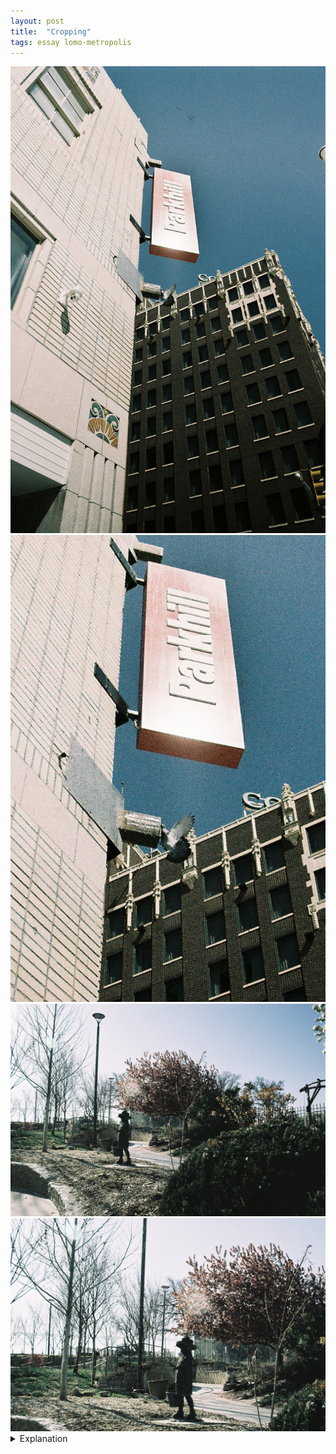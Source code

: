 ```yaml
---
layout: post
title:  "Cropping"
tags: essay lomo-metropolis
---
```


<div class="grid two">
    <img src="/assets/images/2022-04/cropping/2022-04-11-pigeon.jpg" alt="Pigeon" title="Pigeon">
    <img src="/assets/images/2022-04/cropping/2022-04-11-pigeon-cropped.jpg" alt="Pigeon cropped" title="Pigeon cropped">
    <img src="/assets/images/2022-04/cropping/2022-04-12-sakura-girl.jpg" alt="Sakura Girl" title="Sakura Girl">
    <img src="/assets/images/2022-04/cropping/2022-04-12-sakura-girl-cropped.jpg" alt="Sakura Girl cropped" title="Sakura Girl cropped">
</div>

<details>
    <summary>Explanation</summary>

    For this post, I want to do something a bit different. Instead of focusing too heavily on how I came to take these pictures, I want to do a comparison between 2 sets of pictures, the theme of which is cropping. I think that a lot of what people are trying to do when they "zoom" in on something is that they're attempting to crop into what's most important. For the first of these two pictures, the one with the pigeon, this was my express intent. I knew that the focal length was going to render the pigeon small in the frame but I wanted to show how simple cropping can both change a picture's focus and also do so without "zooming" in. The second picture didn't necessarily have this intent but it's another picture that is served better with a crop.<br><br>

    Before I get into cropping and these pictures too much, let's define what I mean by cropping vs "zooming".<br><br>
    
    Cropping a picture is simply removing parts of that picture. The resulting picture is smaller in size and often times suffers in quality when viewed at the same size as the original picture, especially if blown up. In a digital picture, this is because there are the same number of pixels as that specific cropped section. As a result, when viewed at a blown up size, it's easier to notice individual pixels, this effect increases as you crop to a smaller and smaller portion of the original picture. One thing to note here is that on phones with only one lens, it's common that all "zooming" is actually done by effectively cropping digitally. This is why you might notice that when you "zoom" with your phone's camera that the quality degrades.<br><br>

    "Zooming" is a bit different. Assuming optical zoom, it would be more accurate to call this increasing the focal length that a picture is taken at. If your goal is to simply focus on a specific object with nothing in the background, "zooming" and cropping can be quite similar with "zooming" generally yielding clearer pictures. However, it's important to recognize that by "zooming" and changing the focal length, you are actually affecting images in a different way. Specifically, "zooming" in (and increasing the focal length) causes things in the background to appear closer, compressing the space between the foreground and background. This can be used very effectively but can also cause pictures to look quite odd if done unintentionally. In regards to phone cameras with multiple lenses, as you "zoom" you might click into using a different focal length. When this happens, you might notice that the image quality increases again as you're no longer cropping but using an entirely new lens with a longer focal length. However, by doing so, you're also getting that compression effect.<br><br>
    
    At some point, I'll put up a comparison and a specific post for changing focal length and its effect on pictures. For the time being, it's enough to recognize that cropping and "zooming" can be used similarly but can have different effects based on the circumstances.<br><br>

    With that out of the way, let's talk about the first pair of pictures with the pigeon. As I said earlier, I intentionally took this picture with the intent to crop it. I knew that given the focal length I was using, the pigeon would never be large in the frame when viewed at full size. I also knew that there was no real way to force the pigeon to be more visible and obvious, even though it's smack dab in the middle of the picture. However, by cropping, even if it's not completely centered, it's much more obvious and visible. Now I probably should have moved a bit so I could create separation between the pigeon and the building in the background. As it stands the pigeon and that building share the same space, both physically and in terms of color so there's little separation. However, I think if I had moved to a position where the pigeon is more against the sky, the sign wouldn't be as visible and readable. Ultimately there's a tradeoff there and I wasn't too fussed about pushing it that way.<br><br>

    In regards to the second pair of pictures, this was not an intentional choice to crop when taking the picture originally. I went in with a specific image, with the girl and the falling petals and quite frankly I succeeded at taking the picture that expressed that image. However, when I got the picture back, I also thought that it felt a bit too busy. The girl feels too far away with the bush in the foreground and also too small vertically. By cropping away significant portions of the picture, the image is clearer and details can be appreciated more readily. Additionally, unlike the first pair where the effect of "zooming" would largely be negligible, "zooming" could drastically change this picture. It's nice that the trees and light posts are separated spatially, it's clear that things further away are, in fact, further away. Part of this is exaggerated because this picture was taken with a wide angle lens. Honestly, the most obvious thing to change by "zooming" in would be that the fence in the background would appear closer, which would be a pretty large disservice in this case.<br><br>

    Hopefully, that helps in recognizing the kinds of things simply cropping a picture can do to affect clarity. Personally, I find that cropping is the only sort of editing I want to do on pictures. Partially, this is because it's something I can factor into the process of turning an image into a picture. The image I'm thinking of requires this specific and narrow edit. If that's the intention, I'm not rewriting the picture that exists with that edit, it's another step of transforming that already understood image into the picture that I was trying to express. It's definitely a fine line to tread, as I want to appreciate the pictures I take largely as is and not try to chase the kind of perfection that editing can empower. Even in the second case where cropping cleaned up the picture, I don't feel much worse about the original picture. As I said, it fulfills its intent, if marginally worse. In general I wouldn't create or post that cropped image except in this case because I think it works to service my point for this post. As a note, I will not add in any cropped image into the "roll" posts.
</details>
